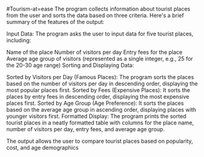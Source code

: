 #Tourism-at=ease
The program collects information about tourist places from the user and sorts the data based on three criteria. Here's a brief summary of the features of the output:

Input Data: The program asks the user to input data for five tourist places, including:

Name of the place
Number of visitors per day
Entry fees for the place
Average age group of visitors (represented as a single integer, e.g., 25 for the 20-30 age range)
Sorting and Displaying Data:

Sorted by Visitors per Day (Famous Places): The program sorts the places based on the number of visitors per day in descending order, displaying the most popular places first.
Sorted by Fees (Expensive Places): It sorts the places by entry fees in descending order, displaying the most expensive places first.
Sorted by Age Group (Age Preference): It sorts the places based on the average age group in ascending order, displaying places with younger visitors first.
Formatted Display: The program prints the sorted tourist places in a neatly formatted table with columns for the place name, number of visitors per day, entry fees, and average age group.

The output allows the user to compare tourist places based on popularity, cost, and age demographics
